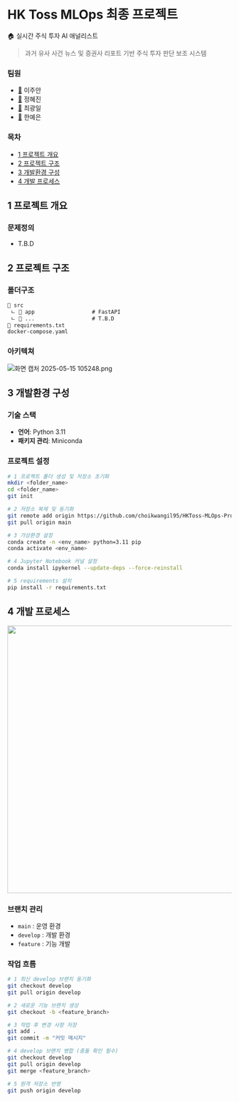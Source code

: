 # HK Toss MLOps 최종 프로젝트

🏠 실시간 주식 투자 AI 애널리스트

> 과거 유사 사건 뉴스 및 증권사 리포트 기반 주식 투자 판단 보조 시스템


### 팀원
- [🔗](https://github.com/Joo-an) 이주안
- [🔗](https://github.com/yoo754) 정혜진
- [🔗](https://github.com/choikwangil95) 최광일
- [🔗](https://github.com/yeaaaun) 한예은

### 목차
- [1 프로젝트 개요](#1-프로젝트-개요)
- [2 프로젝트 구조](#2-프로젝트-구조)
- [3 개발환경 구성](#3-개발환경-구성)
- [4 개발 프로세스](#4-개발-프로세스)

## 1 프로젝트 개요

### 문제정의
- T.B.D
  
## 2 프로젝트 구조
### 폴더구조
```markdown
📁 src
 ㄴ 📁 app                  # FastAPI
 ㄴ 📁 ...                  # T.B.D
📄 requirements.txt
docker-compose.yaml
```

### 아키텍쳐

![화면 캡처 2025-05-15 105248.png](attachment:d371e90c-0a7f-4a45-96ea-015aae6cf0c6:화면_캡처_2025-05-15_105248.png)


## 3 개발환경 구성
### 기술 스택
- **언어**: Python 3.11
- **패키지 관리**: Miniconda

### 프로젝트 설정

```bash
# 1 프로젝트 폴더 생성 및 저장소 초기화
mkdir <folder_name>
cd <folder_name>
git init

# 2 저장소 복제 및 동기화
git remote add origin https://github.com/choikwangil95/HKToss-MLOps-Proejct-Final.git
git pull origin main

# 3 가상환경 설정
conda create -n <env_name> python=3.11 pip
conda activate <env_name>

# 4 Jupyter Notebook 커널 설정
conda install ipykernel --update-deps --force-reinstall

# 5 requirements 설치
pip install -r requirements.txt
```

## 4 개발 프로세스

<img src="https://github.com/user-attachments/assets/ce06d476-6f07-4209-bf8e-3739d2801e9b" width="600px"/>

### 브랜치 관리
- `main` : 운영 환경
- `develop` : 개발 환경
- `feature` : 기능 개발

### 작업 흐름

```bash
# 1 최신 develop 브랜치 동기화
git checkout develop
git pull origin develop

# 2 새로운 기능 브랜치 생성
git checkout -b <feature_branch>

# 3 작업 후 변경 사항 저장
git add .
git commit -m "커밋 메시지"

# 4 develop 브랜치 병합 (충돌 확인 필수)
git checkout develop
git pull origin develop
git merge <feature_branch>

# 5 원격 저장소 반영
git push origin develop
```
